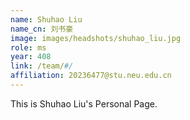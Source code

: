 ```yaml
---
name: Shuhao Liu
name_cn: 刘书豪
image: images/headshots/shuhao_liu.jpg
role: ms
year: 408
link: /team/#/
affiliation: 20236477@stu.neu.edu.cn
---
```


This is Shuhao Liu's Personal Page.